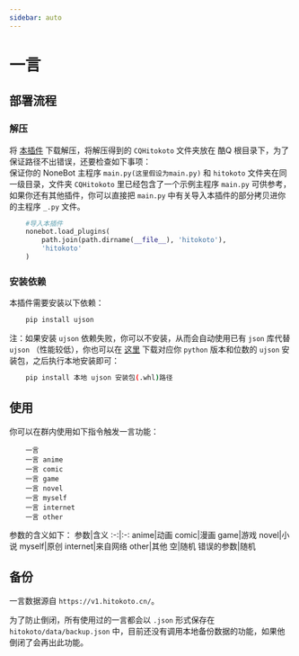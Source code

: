 ```yaml
---
sidebar: auto
---
```


# 一言

## 部署流程
### 解压
将 [本插件](https://github.com/fz6m/nonebot-plugin/tree/master/rar) 下载解压，将解压得到的 `CQHitokoto` 文件夹放在 酷Q 根目录下，为了保证路径不出错误，还要检查如下事项：<br>
保证你的 NoneBot 主程序 `main.py(这里假设为main.py)` 和 `hitokoto` 文件夹在同一级目录，文件夹 `CQHitokoto` 里已经包含了一个示例主程序 `main.py` 可供参考，如果你还有其他插件，你可以直接把 `main.py` 中有关导入本插件的部分拷贝进你的主程序 `_.py` 文件。
```python
    #导入本插件
    nonebot.load_plugins(
        path.join(path.dirname(__file__), 'hitokoto'),
        'hitokoto'
    )
```

### 安装依赖
本插件需要安装以下依赖：
```sh
    pip install ujson
```
注：如果安装 `ujson` 依赖失败，你可以不安装，从而会自动使用已有 `json` 库代替 `ujson` （性能较低），你也可以在 [这里](https://www.lfd.uci.edu/~gohlke/pythonlibs/#ujson) 下载对应你 `python` 版本和位数的 `ujson` 安装包，之后执行本地安装即可：
```sh
    pip install 本地 ujson 安装包(.whl)路径
```

## 使用
你可以在群内使用如下指令触发一言功能：
```
    一言
    一言 anime
    一言 comic
    一言 game
    一言 novel
    一言 myself
    一言 internet
    一言 other
```
参数的含义如下：
参数|含义
:-:|:-:
anime|动画
comic|漫画
game|游戏
novel|小说
myself|原创
internet|来自网络
other|其他
空|随机
错误的参数|随机

## 备份
一言数据源自 `https://v1.hitokoto.cn/`。

为了防止倒闭，所有使用过的一言都会以 `.json` 形式保存在 `hitokoto/data/backup.json` 中，目前还没有调用本地备份数据的功能，如果他倒闭了会再出此功能。